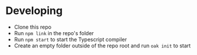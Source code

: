 # Developing

- Clone this repo
- Run `npm link` in the repo's folder
- Run `npm start` to start the Typescript compiler
- Create an empty folder outside of the repo root and run `oak init` to start
